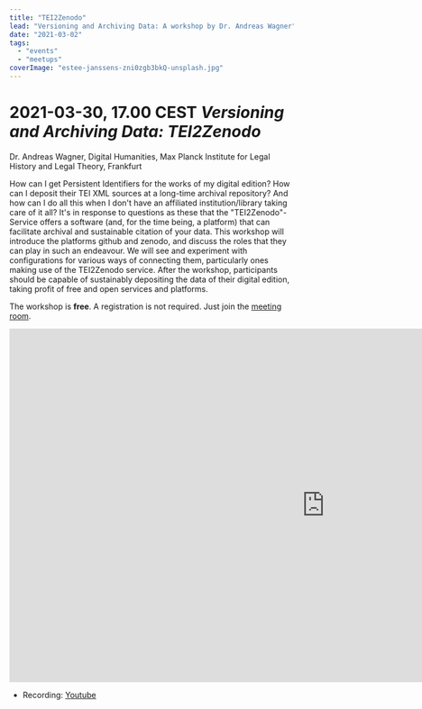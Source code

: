 ```yaml
---
title: "TEI2Zenodo"
lead: "Versioning and Archiving Data: A workshop by Dr. Andreas Wagner"
date: "2021-03-02"
tags: 
  - "events"
  - "meetups"
coverImage: "estee-janssens-zni0zgb3bkQ-unsplash.jpg"
---
```


# 2021-03-30, 17.00 CEST *Versioning and Archiving Data: TEI2Zenodo*

Dr. Andreas Wagner, Digital Humanities, Max Planck Institute for Legal History and Legal Theory, Frankfurt

How can I get Persistent Identifiers for the works of my digital edition? How can I deposit their TEI XML sources at a long-time archival repository? And how can I do all this when I don't have an affiliated institution/library taking care of it all? It's in response to questions as these that the "TEI2Zenodo"-Service offers a software (and, for the time being, a platform) that can facilitate archival and sustainable citation of your data. This workshop will introduce the platforms github and zenodo, and discuss the roles that they can play in such an endeavour. We will see and experiment with configurations for various ways of connecting them, particularly ones making use of the TEI2Zenodo service. After the workshop, participants should be capable of sustainably depositing the data of their digital edition, taking profit of free and open services and platforms.

The workshop is **free**. A registration is not required. Just join the [meeting room](https://meet.existsolutions.com/workshop).


<iframe width="1117" height="628" src="https://www.youtube.com/embed/aYk6RAho9Ws" title="TEI source files and the Zenodo archive" frameborder="0" allow="accelerometer; autoplay; clipboard-write; encrypted-media; gyroscope; picture-in-picture; web-share" referrerpolicy="strict-origin-when-cross-origin" allowfullscreen></iframe>

- Recording: [Youtube](https://www.youtube.com/watch?v=aYk6RAho9Ws)